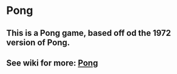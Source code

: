 # Pong
## This is a Pong game, based off od the 1972 version of Pong.
## See wiki for more: [Pong](https://en.wikipedia.org/wiki/Pong)

